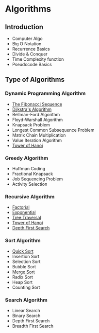 # Algorithms

## Introduction
- Computer Algo
- Big O Notation
- Recurrence Basics
- Divide & Conquer
- Time Complexity function
- Pseudocode Basics

## Type of Algorithms

### Dynamic Programming Algorithm
- [The Fibonacci Sequence](https://github.com/fralabi/CybergroundCoding/blob/main/Algorithms/FibonacciSequence.cpp)
- [Dijkstra's Algorithm](https://github.com/fralabi/CybergroundCoding/blob/main/Algorithms/Dijkstra's%20Algorithm.cpp)
- Bellman-Ford Algorithm
- Floyd-Warshall Algorithm
- Knapsack Problem
- Longest Common Subsequence Problem
- Matrix Chain Multiplication
- Value Iteration Algorithm
- [Tower of Hanoi](https://github.com/fralabi/CybergroundCoding/blob/main/Algorithms/TowerOfHanoi.cpp)

### Greedy Algorithm
- Huffman Coding
- Fractional Knapsack
- Job Sequencing Problem
- Activity Selection

### Recursive Algorithm
- [Factorial](https://github.com/fralabi/CybergroundCoding/blob/main/Algorithms/Factorial.cpp)
- [Exponential](https://github.com/fralabi/CybergroundCoding/blob/main/Algorithms/Exponential.cpp)
- [Tree Traversal](https://github.com/fralabi/CybergroundCoding/blob/main/Algorithms/TreeTraversal.cpp)
- [Tower of Hanoi](https://github.com/fralabi/CybergroundCoding/blob/main/Algorithms/TowerOfHanoi.cpp)
- [Depth First Search](https://github.com/fralabi/CybergroundCoding/blob/main/Algorithms/DepthFirstSearch.cpp)

### Sort Algorithm
- [Quick Sort](https://github.com/fralabi/CybergroundCoding/blob/main/Algorithms/QuickSort.cpp)
- Insertion Sort
- Selection Sort
- Bubble Sort
- [Merge Sort](https://github.com/fralabi/CybergroundCoding/blob/main/Algorithms/MergeSort.cpp)
- Radix Sort
- Heap Sort
- Counting Sort

### Search Algorithm
- Linear Search
- Binary Search
- Depth First Search
- Breadth First Search

